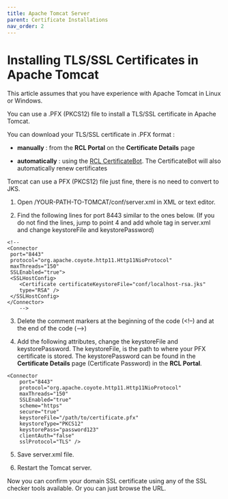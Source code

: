 ```yaml
---
title: Apache Tomcat Server
parent: Certificate Installations
nav_order: 2
---
```


# Installing TLS/SSL Certificates in Apache Tomcat

This article assumes that you have experience with Apache Tomcat in Linux or Windows.

You can use a .PFX (PKCS12) file to install a TLS/SSL certificate in Apache Tomcat.

You can download your TLS/SSL certificate in .PFX format :

- **manually** : from the **RCL Portal** on the **Certificate Details** page

- **automatically** : using the [RCL CertificateBot](../certbot/certbot). The CertificateBot will also automatically renew certificates

Tomcat can use a PFX (PKCS12) file just fine, there is no need to convert to JKS.

1. Open /YOUR-PATH-TO-TOMCAT/conf/server.xml in XML or text editor.

2. Find the following lines for port 8443 similar to the ones below. (If you do not find the lines, jump to point 4 and add whole tag in server.xml and change keystoreFile and keystorePassword)

```
<!--
<Connector 
 port="8443"
 protocol="org.apache.coyote.http11.Http11NioProtocol"
 maxThreads="150" 
 SSLEnabled="true">
 <SSLHostConfig>
    <Certificate certificateKeystoreFile="conf/localhost-rsa.jks"
    type="RSA" />
 </SSLHostConfig>
</Connector>
    -->
```

3. Delete the comment markers at the beginning of the code (<!–) and at the end of the code (–>)

4. Add the following attributes, change the keystoreFile and keystorePassword. The keystoreFile, is the path to where your PFX certificate is stored. The keystorePassword can be found in the **Certificate Details** page (Certificate Password) in the **RCL Portal**.

```
<Connector
    port="8443"
    protocol="org.apache.coyote.http11.Http11NioProtocol"
    maxThreads="150"
    SSLEnabled="true"
    scheme="https"
    secure="true"
    keystoreFile="/path/to/certificate.pfx"
    keystoreType="PKCS12"
    keystorePass="password123"
    clientAuth="false"
    sslProtocol="TLS" />
```

5. Save server.xml file.

6. Restart the Tomcat server.

Now you can confirm your domain SSL certificate using any of the SSL checker tools available. Or you can just browse the URL.